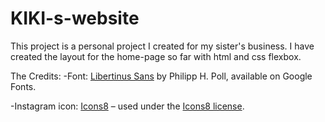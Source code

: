 # KIKI-s-website
This project is a personal project I created for my sister's business. 
I have created the layout for the home-page so far with html
and css flexbox.


The Credits:
-Font: [Libertinus Sans](https://fonts.google.com/specimen/Libertinus+Sans) by Philipp H. Poll, available on Google Fonts.

-Instagram icon: [Icons8](https://icons8.com/icons/set/instagram--pink) – used under the [Icons8 license](https://icons8.com/license).


